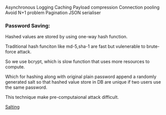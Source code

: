 Asynchronous Logging
Caching
Payload compression
Connection pooling
Avoid N+1 problem
Pagination
JSON serialiser

### Password Saving:

Hashed values are stored by using one-way hash function.

Traditional hash funciton like md-5,sha-1 are fast but vulenerable
to brute-force attack.

So we use bcrypt, which is slow function that uses more resources to compute.

Which for hashing along with original plain password append a randomly
generated salt so that hashed value store in DB are unique if two users use the
same password.

This technique make pre-computaional attack difficult.

[Salting](https://cheatsheetseries.owasp.org/cheatsheets/Password_Storage_Cheat_Sheet.html#salting)
